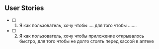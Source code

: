 ## User Stories
- [ ] 1. Я как пользователь, хочу чтобы .... для того чтобы .......
- [ ] 2. Я как пользователь, хочу чтобы приложение открывалось быстро, для того чтобы не долго стоять перед кассой в аптеке
